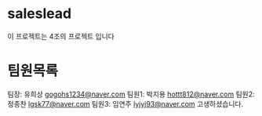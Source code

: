 # saleslead
이 프로젝트는 4조의 프로젝트 입니다

# 팀원목록
팀장: 유희상 gogohs1234@naver.com
팀원1: 박지용 hottt812@naver.com
팀원2: 정종찬 lgsk77@naver.com
팀원3: 임연주 lyjyj93@naver.com
고생하셨습니다.
